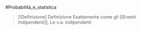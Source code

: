 #Probabilità_e_statistica 
>[!Definizione]  Definizione
>Esattamente come gli [[Eventi indipendenti]], Le v.a. indipendenti
> 